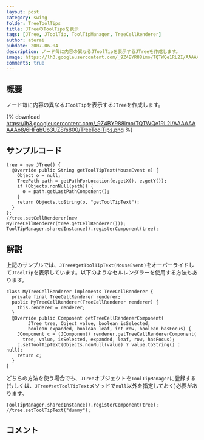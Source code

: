 ```yaml
---
layout: post
category: swing
folder: TreeToolTips
title: JTreeのToolTipsを表示
tags: [JTree, JToolTip, ToolTipManager, TreeCellRenderer]
author: aterai
pubdate: 2007-06-04
description: ノード毎に内容の異なるJToolTipを表示するJTreeを作成します。
image: https://lh3.googleusercontent.com/_9Z4BYR88imo/TQTWQe1RL2I/AAAAAAAAAo8/6HFqbUb3UZ8/s800/TreeToolTips.png
comments: true
---
```

## 概要
ノード毎に内容の異なる`JToolTip`を表示する`JTree`を作成します。

{% download https://lh3.googleusercontent.com/_9Z4BYR88imo/TQTWQe1RL2I/AAAAAAAAAo8/6HFqbUb3UZ8/s800/TreeToolTips.png %}

## サンプルコード
<pre class="prettyprint"><code>tree = new JTree() {
  @Override public String getToolTipText(MouseEvent e) {
    Object o = null;
    TreePath path = getPathForLocation(e.getX(), e.getY());
    if (Objects.nonNull(path)) {
      o = path.getLastPathComponent();
    }
    return Objects.toString(o, "getToolTipText");
  }
};
//tree.setCellRenderer(new MyTreeCellRenderer(tree.getCellRenderer()));
ToolTipManager.sharedInstance().registerComponent(tree);
</code></pre>

## 解説
上記のサンプルでは、`JTree#getToolTipText(MouseEvent)`をオーバーライドして`JToolTip`を表示しています。以下のようなセルレンダラーを使用する方法もあります。

<pre class="prettyprint"><code>class MyTreeCellRenderer implements TreeCellRenderer {
  private final TreeCellRenderer renderer;
  public MyTreeCellRenderer(TreeCellRenderer renderer) {
    this.renderer = renderer;
  }
  @Override public Component getTreeCellRendererComponent(
        JTree tree, Object value, boolean isSelected,
        boolean expanded, boolean leaf, int row, boolean hasFocus) {
    JComponent c = (JComponent) renderer.getTreeCellRendererComponent(
      tree, value, isSelected, expanded, leaf, row, hasFocus);
    c.setToolTipText(Objects.nonNull(value) ? value.toString() : null);
    return c;
  }
}
</code></pre>

どちらの方法を使う場合でも、`JTree`オブジェクトを`ToolTipManager`に登録する(もしくは、`JTree#setToolTipText`メソッドで`null`以外を指定しておく)必要があります。

<pre class="prettyprint"><code>ToolTipManager.sharedInstance().registerComponent(tree);
//tree.setToolTipText("dummy");
</code></pre>

## コメント
